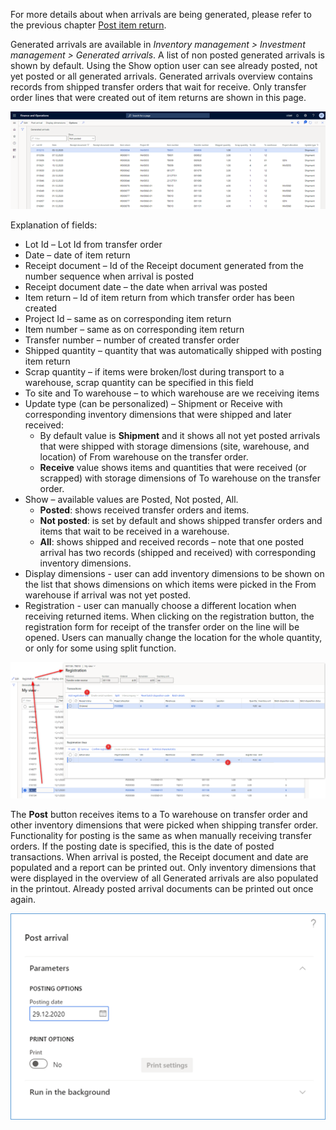 For more details about when arrivals are being generated, please refer to the previous chapter [Post item return](/Help/Standalone-solutions-\(Suite\)/Investment-management/Item-returns/Item-returns/Post-item-return). 

Generated arrivals are available in _Inventory management > Investment management > Generated arrivals_. A list of non posted generated arrivals is shown by default. Using the Show option user can see already posted, not yet posted or all generated arrivals. Generated arrivals overview contains records from shipped transfer orders that wait for receive. Only transfer order lines that were created out of item returns are shown in this page. 

![Items (3).png](/.attachments/Items%20(3)-52559e9a-3e83-4f4f-83b6-8d038d1175bc.png)

Explanation of fields:
- Lot Id – Lot Id from transfer order
- Date – date of item return
- Receipt document – Id of the Receipt document generated from the number sequence when arrival is posted
- Receipt document date – the date when arrival was posted
- Item return – Id of item return from which transfer order has been created
- Project Id – same as on corresponding item return
- Item number – same as on corresponding item return
- Transfer number – number of created transfer order
- Shipped quantity –  quantity that was automatically shipped with posting item return
- Scrap quantity – if items were broken/lost during transport to a warehouse, scrap quantity can be specified in this field
- To site and To warehouse – to which warehouse are we receiving items
- Update type (can be personalized) – Shipment or Receive with corresponding inventory dimensions that were shipped and later received:
   - By default value is **Shipment** and it shows all not yet posted arrivals that were shipped with storage dimensions (site, warehouse, and location) of From warehouse on the transfer order.
   - **Receive** value shows items and quantities that were received (or scrapped) with storage dimensions of To warehouse on the transfer order.
- Show – available values are Posted, Not posted, All. 
   - **Posted**: shows received transfer orders and items. 
   - **Not posted**: is set by default and shows shipped transfer orders and items that wait to be received in a warehouse.
   - **All**: shows shipped and received records – note that one posted arrival has two records (shipped and received) with corresponding inventory dimensions.
- Display dimensions - user can add inventory dimensions to be shown on the list that shows  dimensions on which items were picked in the From warehouse if arrival was not yet posted.
- Registration - user can manually choose a different location when receiving returned items. When clicking on the registration button, the registration form for receipt of the transfer order on the line will be opened. Users can manually change the location for the whole quantity, or only for some using split function.

![Items (4).png](/.attachments/Items%20(4)-c4e3a8b7-fe28-494e-904e-abb247d7793a.png)

The **Post** button receives items to a To warehouse on transfer order and other inventory dimensions that were picked when shipping transfer order. Functionality for posting is the same as when manually receiving transfer orders. If the posting date is specified, this is the date of posted transactions. When arrival is posted, the Receipt document and date are populated and a report can be printed out. Only inventory dimensions that were displayed in the overview of all Generated arrivals are also populated in the printout. Already posted arrival documents can be printed out once again.

![Items (5).png](/.attachments/Items%20(5)-a60a76a5-7aff-4141-aa99-422b8b0da5b6.png)


